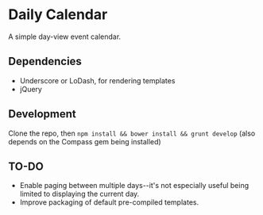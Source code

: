 # Daily Calendar
A simple day-view event calendar.

## Dependencies
* Underscore or LoDash, for rendering templates
* jQuery

## Development
Clone the repo, then `npm install && bower install && grunt develop` (also depends on the Compass gem being installed)

## TO-DO
* Enable paging between multiple days--it's not especially useful being limited to displaying the current day.
* Improve packaging of default pre-compiled templates.
